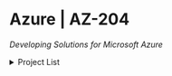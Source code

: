 
# Azure | AZ-204
_Developing Solutions for Microsoft Azure_
<details>
  <summary>Project List</summary>
  
### Compute solutions: 25-30%
- [ ] ARM templates
- [x] Azure Container

> [joerivanarkel / .Azure Container.md](https://gist.github.com/joerivanarkel/31d03a9f1052b30762ff5cb2f4b01519) <br>
> *Creating a Docker Image and an Azure Container*

- [x] Azure Functions

> [joerivanarkel / AzureFunctionsBlobStorage](https://github.com/joerivanarkel/AzureFunctionsBlobStorage) <br>
> *Using Azure Functions to interact with Blob Storage*

- [x] Azure Web App
  
> [joerivanarkel / Azure Web App.md](https://gist.github.com/joerivanarkel/9a1fc674c2f335f3e58fea3491920fc3) <br>
> *Deploying a .NET core project to an Azure Web App*
  
### Storage solutions:15-20%
- [ ] Cosmos Db:
- [x] Blob

> [joerivanarkel / AzureBlobStorage](https://github.com/joerivanarkel/AzureBlobStorage) <br>
> *Creating, Fetching and Deleting files from Azure Blob Storage.*


### Azure security: 20-25%
- [ ] Azure web-app - Microsoft Identity
- [ ] Azure web-app - Azure AD
- [ ] Azure web-app - Azure Key Vault - Azure secrets

### Monitor en Troubleshoot: 15-20%
- [ ] Azure Redis Cache
- [ ] Application Insights

### Connect and use Azure Services: 15-20%
- [ ] Azure API management
- [ ] Azure Event Grid
- [ ] Azure Event Hub
- [ ] Azure Service Bus
- [ ] Azure Queue storage

### Other
- [x] Dotnet Secrets

> [joerivanarkel / .ConnectionString.md](https://gist.github.com/joerivanarkel/d5e11169d9a638678646f945d76a3989) <br>
> *Creating a secret and using it in a Config*

- [x] Table Storage

> [joerivanarkel / AzureTableStorage](https://github.com/joerivanarkel/AzureTableStorage) <br>
> *Creating, Querying and Deleting Tables and TableEntities in Azure Table Storage*
  
  </details>


